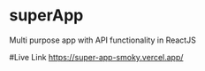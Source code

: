 # superApp
Multi purpose app with API functionality in ReactJS

#Live Link
https://super-app-smoky.vercel.app/
